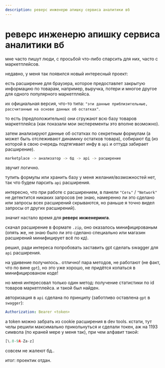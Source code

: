 ```yaml
---
description: реверс инженерю апишку сервиса аналитики вб
---
```


# реверс инженерю апишку сервиса аналитики вб

мне часто пишут люди, с просьбой что-либо спарсить для них, часто с маркетплейсов.

недавно, у меня так появился новый интересный проект:

есть расширение для браузера, которое предоставлет закрытую информацию по товарам, например, выручка, потери и многое другое для одного популярного маркетплейса.

их официальная версия, что-то типа: `"эти данные приблизительные, рассчитанные на основе данных об остатках"`.

то есть (предположительно) они сгружают всю базу товаров маркетплейса (как показали мои эксперементы это вполне возможно).

затем анализируют данные об остатках по секретным формулам (а может быть отслеживают динамику остатков товара), собирают бд (из которой в свою очередь подтягивает инфу в `api` и оттуда забирает расширение).

``` bash
marketplace -> анализатор -> бд -> api -> расширение
```

звучит логично.

тупить формулы или хранить базу у меня желания/возможностей нет, так что будем парсить `api` расширения.

интересно, что при работе с расширением, в панели `"Сеть"` / `"Network"` не детектится никаких запросов (не знаю, намеренно ли это сделано или запросы всех расширений скрываются, но раньше я точно видел запросы от других расширений).

значит настало время для **реверс инженеринга**.

скачал расширение в формате `.zip`, оно оказалось минифицированым (опять же, не знаю было ли это сделано специально или магазин расширений минифицирует всё по кд).

решил, ради интереса попробовать заставить gpt сделать swagger для `api` расширения.

на удивение получилось.. отлично! пара методов, не работают (не факт, что по вине `gpt`), но это уже хорошо, не придётся копаться в минифицированом коде!

но меня интересовал только один метод: получение статистики по id товаров маркетплейса. и такой был найден.

авторизация в `api` сделана по принципу (заботливо оставлена `gpt` в `swagger`):

``` yaml
Authorization: Bearer <token>
```

а token можно забрать из cookie расширения в dev tools. кстати, тут челы решили максимально прикольнуться и сделали токен, аж на 1193 символа (по краней мере у меня так), при чем алфавит такой:

``` python
[\.0-9A-Za-z]
```

совсем не жалеют бд..

итог: проектик отдан.
